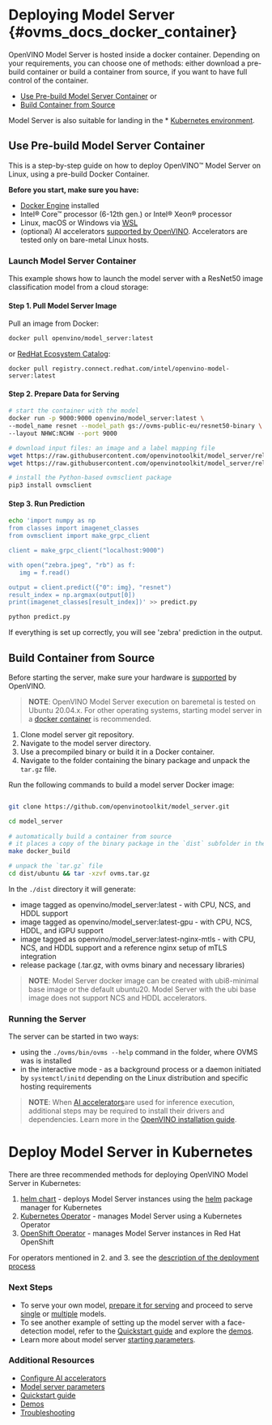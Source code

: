 # Deploying Model Server {#ovms_docs_docker_container}

OpenVINO Model Server is hosted inside a docker container. Depending on your requirements, you can choose one of methods: either download a pre-build container or build a container from source, if you want to have full control of the container. 

* <a href="#prebuild-container">Use Pre-build Model Server Container</a> or
* <a href="#model-server-installation">Build Container from Source</a>


Model Server is also suitable for landing in the * <a href="#kubernetes-installation">Kubernetes environment</a>.

## Use Pre-build Model Server Container <a name="prebuild-container"></a>

This is a step-by-step guide on how to deploy OpenVINO&trade; Model Server on Linux, using a pre-build Docker Container. 

**Before you start, make sure you have:**

- [Docker Engine](https://docs.docker.com/engine/) installed 
- Intel® Core™ processor (6-12th gen.) or Intel® Xeon® processor
- Linux, macOS or Windows via [WSL](https://docs.microsoft.com/en-us/windows/wsl/) 
- (optional) AI accelerators [supported by OpenVINO](https://docs.openvino.ai/2022.2/openvino_docs_IE_DG_supported_plugins_Supported_Devices.html). Accelerators are tested only on bare-metal Linux hosts.

### Launch Model Server Container <a name="quickstart"></a>

This example shows how to launch the model server with a ResNet50 image classification model from a cloud storage:

#### Step 1. Pull Model Server Image

Pull an image from Docker: 

```bash
docker pull openvino/model_server:latest
```

or [RedHat Ecosystem Catalog](https://catalog.redhat.com/software/containers/intel/openvino-model-server/607833052937385fc98515de):

```
docker pull registry.connect.redhat.com/intel/openvino-model-server:latest
```

#### Step 2. Prepare Data for Serving

```bash
# start the container with the model
docker run -p 9000:9000 openvino/model_server:latest \ 
--model_name resnet --model_path gs://ovms-public-eu/resnet50-binary \ 
--layout NHWC:NCHW --port 9000 

# download input files: an image and a label mapping file
wget https://raw.githubusercontent.com/openvinotoolkit/model_server/releases/2022/1/demos/common/static/images/zebra.jpeg
wget https://raw.githubusercontent.com/openvinotoolkit/model_server/releases/2022/1/demos/common/python/classes.py

# install the Python-based ovmsclient package
pip3 install ovmsclient
```

#### Step 3. Run Prediction


```bash
echo 'import numpy as np
from classes import imagenet_classes
from ovmsclient import make_grpc_client

client = make_grpc_client("localhost:9000")

with open("zebra.jpeg", "rb") as f:
   img = f.read()

output = client.predict({"0": img}, "resnet")
result_index = np.argmax(output[0])
print(imagenet_classes[result_index])' >> predict.py

python predict.py
```
If everything is set up correctly, you will see 'zebra' prediction in the output.

## Build Container from Source <a name="model-server-installation"></a> 

Before starting the server, make sure your hardware is [supported](https://docs.openvino.ai/2022.2/_docs_IE_DG_supported_plugins_Supported_Devices.html) by OpenVINO.

> **NOTE**: OpenVINO Model Server execution on baremetal is tested on Ubuntu 20.04.x. For other operating systems, starting model server in a [docker container](./docker_container.md) is recommended.
   
1. Clone model server git repository.
2. Navigate to the model server directory.
3. Use a precompiled binary or build it in a Docker container.
4. Navigate to the folder containing the binary package and unpack the `tar.gz` file.

Run the following commands to build a model server Docker image:

```bash

git clone https://github.com/openvinotoolkit/model_server.git

cd model_server   
   
# automatically build a container from source
# it places a copy of the binary package in the `dist` subfolder in the Model Server root directory
make docker_build

# unpack the `tar.gz` file
cd dist/ubuntu && tar -xzvf ovms.tar.gz

```
In the `./dist` directory it will generate: 

- image tagged as openvino/model_server:latest - with CPU, NCS, and HDDL support
- image tagged as openvino/model_server:latest-gpu - with CPU, NCS, HDDL, and iGPU support
- image tagged as openvino/model_server:latest-nginx-mtls - with CPU, NCS, and HDDL support and a reference nginx setup of mTLS integration
- release package (.tar.gz, with ovms binary and necessary libraries)

> **NOTE**: Model Server docker image can be created with ubi8-minimal base image or the default ubuntu20. Model Server with the ubi base image does not support NCS and HDDL accelerators.

### Running the Server

The server can be started in two ways:

- using the ```./ovms/bin/ovms --help``` command in the folder, where OVMS was is installed
- in the interactive mode - as a background process or a daemon initiated by ```systemctl/initd``` depending on the Linux distribution and specific hosting requirements


> **NOTE**:
> When [AI accelerators](accelerators.md)are used for inference execution, additional steps may be required to install their drivers and dependencies. 
> Learn more in the [OpenVINO installation guide](https://docs.openvino.ai/2022.2/openvino_docs_install_guides_installing_openvino_linux.html).

# Deploy Model Server in Kubernetes <a name="kubernetes-installation"></a> 

There are three recommended methods for deploying OpenVINO Model Server in Kubernetes:
1. [helm chart](https://github.com/openvinotoolkit/operator/tree/main/helm-charts/ovms) - deploys Model Server instances using the [helm](https://helm.sh) package manager for Kubernetes
2. [Kubernetes Operator](https://operatorhub.io/operator/ovms-operator) - manages Model Server using a Kubernetes Operator
3. [OpenShift Operator](https://github.com/openvinotoolkit/operator/blob/main/docs/operator_installation.md#openshift) - manages Model Server instances in Red Hat OpenShift

For operators mentioned in 2. and 3. see the [description of the deployment process](https://github.com/openvinotoolkit/operator/blob/main/docs/modelserver.md)

### Next Steps

- To serve your own model, [prepare it for serving](models_repository.md) and proceed to serve [single](single_model_mode.md) or [multiple](multiple_models_mode.md) models.
- To see another example of setting up the model server with a face-detection model, refer to the [Quickstart guide](./ovms_quickstart.md) and explore the [demos](../demos/README.md).
- Learn more about model server [starting parameters](parameters.md).

### Additional Resources

- [Configure AI accelerators](accelerators.md)
- [Model server parameters](parameters.md)
- [Quickstart guide](./ovms_quickstart.md)
- [Demos](../demos/README.md)
- [Troubleshooting](troubleshooting.md)